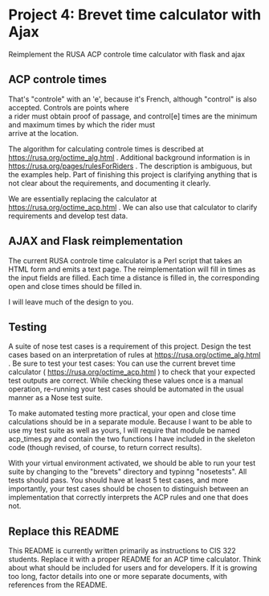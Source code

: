 # Project 4:  Brevet time calculator with Ajax

Reimplement the RUSA ACP controle time calculator with flask and ajax

## ACP controle times

That's "controle" with an 'e', because it's French, although "control"
is also accepted.  Controls are points where   
a rider must obtain proof of passage, and control[e] times are the
minimum and maximum times by which the rider must  
arrive at the location.   

The algorithm for calculating controle times is described at
https://rusa.org/octime_alg.html .  Additional background information
is in https://rusa.org/pages/rulesForRiders . The description is ambiguous,
but the examples help.  Part of finishing this project is clarifying
anything that is not clear about the requirements, and documenting it
clearly.  

We are essentially replacing the calculator at
https://rusa.org/octime_acp.html .  We can also use that calculator
to clarify requirements and develop test data.  

## AJAX and Flask reimplementation

The current RUSA controle time calculator is a Perl script that takes
an HTML form and emits a text page. The reimplementation will fill in
times as the input fields are filled.  Each time a distance is filled
in, the corresponding open and close times should be filled in.   

I will leave much of the design to you.   

## Testing

A suite of nose test cases is a requirement of this project.  Design
the test cases based on an interpretation of rules at
https://rusa.org/octime_alg.html .  Be sure to test your test
cases:  You can use the current brevet time calculator (
https://rusa.org/octime_acp.html ) to check that your expected test
outputs are correct. While checking these values once is a manual
operation, re-running your test cases should be automated in the usual
manner as a Nose test suite.

To make automated testing more practical, your open and close time
calculations should be in a separate module.  Because I want to be 
able to use my test suite as well as yours, I will require that 
module be named acp_times.py and contain the two functions I have 
included in the skeleton code (though revised, of course, to 
return correct results).

With your virtual environment activated, we should be able to run your
test suite by changing to the "brevets" directory and typinng
"nosetests".   All tests should pass.  You should have at least 5
test cases, and more importantly, your test cases should be chosen to
distinguish between an implementation that correctly interprets the
ACP rules and one that does not.

## Replace this README

This README is currently written primarily as instructions to CIS 322
students.  Replace it with a proper README for an ACP time
calculator.  Think about what should be included for users and for
developers.  If it is growing too long, factor details into one or
more separate documents, with references from the README.

